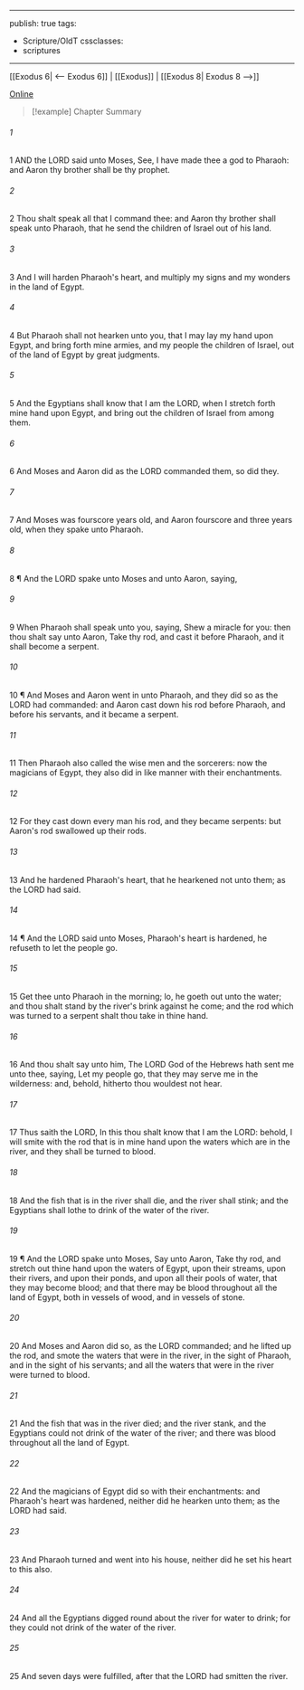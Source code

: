 

---
publish: true
tags:
  - Scripture/OldT
cssclasses:
  - scriptures
---
[[Exodus 6| <-- Exodus 6]] | [[Exodus]] | [[Exodus 8| Exodus 8 -->]]

[Online](https://churchofjesuschrist.org/study/scriptures/ot/ex/7?lang=eng)

>[!example] Chapter Summary
>
###### 1
1 AND the LORD said unto Moses, See, I have made thee a god to Pharaoh: and Aaron thy brother shall be thy prophet.
###### 2
2 Thou shalt speak all that I command thee: and Aaron thy brother shall speak unto Pharaoh, that he send the children of Israel out of his land.
###### 3
3 And I will harden Pharaoh's heart, and multiply my signs and my wonders in the land of Egypt.
###### 4
4 But Pharaoh shall not hearken unto you, that I may lay my hand upon Egypt, and bring forth mine armies, and my people the children of Israel, out of the land of Egypt by great judgments.
###### 5
5 And the Egyptians shall know that I am the LORD, when I stretch forth mine hand upon Egypt, and bring out the children of Israel from among them.
###### 6
6 And Moses and Aaron did as the LORD commanded them, so did they.
###### 7
7 And Moses was fourscore years old, and Aaron fourscore and three years old, when they spake unto Pharaoh.
###### 8
8 ¶ And the LORD spake unto Moses and unto Aaron, saying,
###### 9
9 When Pharaoh shall speak unto you, saying, Shew a miracle for you: then thou shalt say unto Aaron, Take thy rod, and cast it before Pharaoh, and it shall become a serpent.
###### 10
10 ¶ And Moses and Aaron went in unto Pharaoh, and they did so as the LORD had commanded: and Aaron cast down his rod before Pharaoh, and before his servants, and it became a serpent.
###### 11
11 Then Pharaoh also called the wise men and the sorcerers: now the magicians of Egypt, they also did in like manner with their enchantments.
###### 12
12 For they cast down every man his rod, and they became serpents: but Aaron's rod swallowed up their rods.
###### 13
13 And he hardened Pharaoh's heart, that he hearkened not unto them; as the LORD had said.
###### 14
14 ¶ And the LORD said unto Moses, Pharaoh's heart is hardened, he refuseth to let the people go.
###### 15
15 Get thee unto Pharaoh in the morning; lo, he goeth out unto the water; and thou shalt stand by the river's brink against he come; and the rod which was turned to a serpent shalt thou take in thine hand.
###### 16
16 And thou shalt say unto him, The LORD God of the Hebrews hath sent me unto thee, saying, Let my people go, that they may serve me in the wilderness: and, behold, hitherto thou wouldest not hear.
###### 17
17 Thus saith the LORD, In this thou shalt know that I am the LORD: behold, I will smite with the rod that is in mine hand upon the waters which are in the river, and they shall be turned to blood.
###### 18
18 And the fish that is in the river shall die, and the river shall stink; and the Egyptians shall lothe to drink of the water of the river.
###### 19
19 ¶ And the LORD spake unto Moses, Say unto Aaron, Take thy rod, and stretch out thine hand upon the waters of Egypt, upon their streams, upon their rivers, and upon their ponds, and upon all their pools of water, that they may become blood; and that there may be blood throughout all the land of Egypt, both in vessels of wood, and in vessels of stone.
###### 20
20 And Moses and Aaron did so, as the LORD commanded; and he lifted up the rod, and smote the waters that were in the river, in the sight of Pharaoh, and in the sight of his servants; and all the waters that were in the river were turned to blood.
###### 21
21 And the fish that was in the river died; and the river stank, and the Egyptians could not drink of the water of the river; and there was blood throughout all the land of Egypt.
###### 22
22 And the magicians of Egypt did so with their enchantments: and Pharaoh's heart was hardened, neither did he hearken unto them; as the LORD had said.
###### 23
23 And Pharaoh turned and went into his house, neither did he set his heart to this also.
###### 24
24 And all the Egyptians digged round about the river for water to drink; for they could not drink of the water of the river.
###### 25
25 And seven days were fulfilled, after that the LORD had smitten the river.



